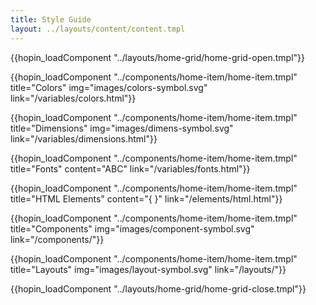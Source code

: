 ```yaml
---
title: Style Guide
layout: ../layouts/content/content.tmpl
---
```


{{hopin_loadComponent "../layouts/home-grid/home-grid-open.tmpl"}}

  {{hopin_loadComponent "../components/home-item/home-item.tmpl" 
    title="Colors" 
    img="images/colors-symbol.svg"
    link="/variables/colors.html"}}

  {{hopin_loadComponent "../components/home-item/home-item.tmpl" 
    title="Dimensions" 
    img="images/dimens-symbol.svg"
    link="/variables/dimensions.html"}}

  {{hopin_loadComponent "../components/home-item/home-item.tmpl" 
    title="Fonts"
    content="ABC"
    link="/variables/fonts.html"}}

  {{hopin_loadComponent "../components/home-item/home-item.tmpl" 
    title="HTML Elements"
    content="{   }"
    link="/elements/html.html"}}

  {{hopin_loadComponent "../components/home-item/home-item.tmpl" 
    title="Components" 
    img="images/component-symbol.svg"
    link="/components/"}}

  {{hopin_loadComponent "../components/home-item/home-item.tmpl" 
    title="Layouts" 
    img="images/layout-symbol.svg"
    link="/layouts/"}}

{{hopin_loadComponent "../layouts/home-grid/home-grid-close.tmpl"}}